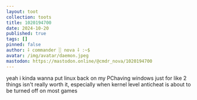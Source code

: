 ```yaml
---
layout: toot
collection: toots
title: 1020194700
date: 2024-10-20
published: true
tags: []
pinned: false
author: ⸸ commander ░ nova ⸸ :~$
avatar: /img/avatar/daemon.jpeg
mastodon: https://mastodon.online/@cmdr_nova/1020194700
---
```


yeah i kinda wanna put linux back on my PChaving windows just for like 2 things isn't really worth it, especially when kernel level anticheat is about to be turned off on most games
